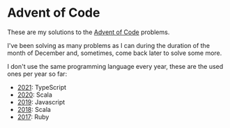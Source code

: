 # Advent of Code
These are my solutions to the [Advent of Code](https://adventofcode.com/) problems.

I've been solving as many problems as I can during the duration of the month of December and, sometimes, come back later to solve some more.

I don't use the same programming language every year, these are the used ones per year so far:
- [2021](/2021): TypeScript
- [2020](/2020): Scala
- [2019](/2019): Javascript
- [2018](/2018): Scala
- [2017](/2017): Ruby
